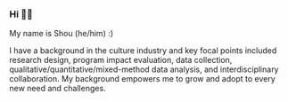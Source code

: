 ### Hi 🙋🏻

My name is Shou (he/him) :) 

I have a background in the culture industry and key focal points included research design, program impact evaluation, data collection, qualitative/quantitative/mixed-method data analysis, and interdisciplinary collaboration. My background empowers me to grow and adopt to every new need and challenges. 
